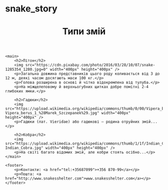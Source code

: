 # snake_story
<html>
<head>
    <meta charset="UTF-8">
    <title>Типи змій</title>
</head>
<body>
    <header>
        <h1>Типи змій</h1>
    </header>

    <main>
        <h2>Пітон</h2>
        <img src="https://cdn.pixabay.com/photo/2016/03/28/10/07/snake-1285354_1280.jpg=0" width="400px" height="400px" />
        <p>Загальна довжина представників цього роду коливається від 3 до 12 м, деякі часом досягають маси 100 кг.</p>
        <p>Голова розширена в основі й чітко відокремлена від тулуба.</p>
        <p>На міжщелеповому й верхньогубних щитках добре помітні 2-4 глибоких ямки.</p>

        <h2>Гадюки</h2>
        <img src="https://upload.wikimedia.org/wikipedia/commons/thumb/0/00/Vipera_berus_1_%28Marek_Szczepanek%29.jpg/640px-Vipera_berus_1_%28Marek_Szczepanek%29.jpg" width="400px" height="400px" />
        <p>Гадюки (лат. Vieridae) або гадюкові – родина отруйних змій...</p>

        <h2>Кобра</h2>
        <img src="https://upload.wikimedia.org/wikipedia/commons/thumb/1/1f/Indian_Cobra.jpg/640px-Indian_Cobra.jpg" width="400px" height="400px" />
        <p>На світі багато відомих змій, але кобри стоять осібно...</p>
    </main>

    <footer>
        <p>Контакти: <a href="tel:+35687099">+356 870-99</a></p>
        <p>Пошта: <a href="http://www.snakesshelter.com">www.snakesshelter.com</a></p>
    </footer>
</body>
</html>
